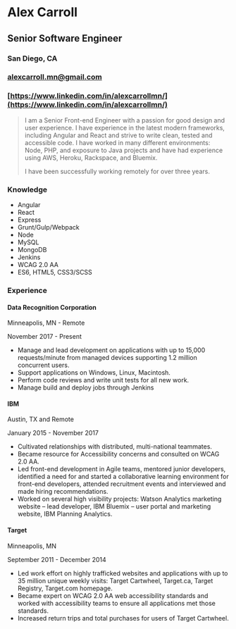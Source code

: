 # Alex Carroll 
## Senior Software Engineer
### San Diego, CA
### alexcarroll.mn@gmail.com
### [https://www.linkedin.com/in/alexcarrollmn/](https://www.linkedin.com/in/alexcarrollmn/)

> I am a Senior Front-end Engineer with a passion for good design and user experience. I have experience in the latest modern frameworks, including Angular and React and strive to write clean, tested and accessible code. I have worked in many different environments: Node, PHP, and exposure to Java projects and have had experience using AWS, Heroku, Rackspace, and Bluemix. 
>
>I have been successfully working remotely for over three years.

### Knowledge
* Angular
* React
* Express
* Grunt/Gulp/Webpack
* Node
* MySQL
* MongoDB
* Jenkins
* WCAG 2.0 AA
* ES6, HTML5, CSS3/SCSS

### Experience
#### Data Recognition Corporation
Minneapolis, MN - Remote

November 2017 - Present
* Manage and lead development on applications with up to 15,000 requests/minute from managed devices supporting 1.2 million concurrent users.
* Support applications on Windows, Linux, Macintosh.
* Perform code reviews and write unit tests for all new work.
* Manage build and deploy jobs through Jenkins

#### IBM
Austin, TX and Remote

January 2015 - November 2017
* Cultivated relationships with distributed, multi-national teammates.
* Became resource for Accessibility concerns and consulted on WCAG 2.0 AA.
* Led front-end development in Agile teams, mentored junior developers, identified a need for and started a collaborative learning environment for front-end developers, attended recruitment events and interviewed and made hiring recommendations.
* Worked on several high visibility projects: Watson Analytics marketing website – lead developer, IBM Bluemix – user portal and marketing website, IBM Planning Analytics.

#### Target
Minneapolis, MN

September 2011 - December 2014
* Led work effort on highly trafficked websites and applications with up to 35 million unique weekly visits: Target Cartwheel, Target.ca, Target Registry, Target.com homepage.
* Became expert on WCAG 2.0 AA web accessibility standards and worked with accessibility teams to ensure all applications met those standards.
* Increased return trips and total purchases for users of Target Cartwheel.
